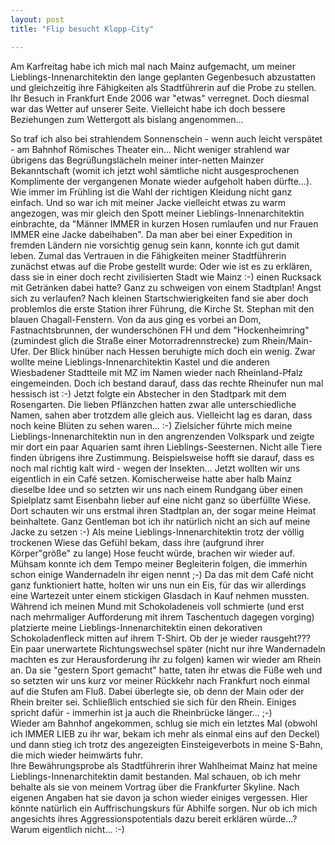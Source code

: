 ```yaml
---
layout: post
title: "Flip besucht Klopp-City"

---
```


Am Karfreitag habe ich mich mal nach Mainz aufgemacht, um meiner Lieblings-Innenarchitektin den lange geplanten Gegenbesuch abzustatten und gleichzeitig ihre Fähigkeiten als Stadtführerin auf die Probe zu stellen. Ihr Besuch in Frankfurt Ende 2006 war "etwas" verregnet. Doch diesmal war das Wetter auf unserer Seite. Vielleicht habe ich doch bessere Beziehungen zum Wettergott als bislang angenommen... 

So traf ich also bei strahlendem Sonnenschein - wenn auch leicht verspätet - am Bahnhof Römisches Theater ein... Nicht weniger strahlend war übrigens das Begrüßungslächeln meiner inter-netten Mainzer Bekanntschaft (womit ich jetzt wohl sämtliche nicht ausgesprochenen Komplimente der vergangenen Monate wieder aufgeholt haben dürfte...). Wie immer im Frühling ist die Wahl der richtigen Kleidung nicht ganz einfach. Und so war ich mit meiner Jacke vielleicht etwas zu warm angezogen, was mir gleich den Spott meiner Lieblings-Innenarchitektin einbrachte, da "Männer IMMER in kurzen Hosen rumlaufen und nur Frauen IMMER eine Jacke dabeihaben". Da man aber bei einer Expedition in fremden Ländern nie vorsichtig genug sein kann, konnte ich gut damit leben. Zumal das Vertrauen in die Fähigkeiten meiner Stadtführerin zunächst etwas auf die Probe gestellt wurde: Oder wie ist es zu erklären, dass sie in einer doch recht zivilisierten Stadt wie Mainz :-) einen Rucksack mit Getränken dabei hatte? Ganz zu schweigen von einem Stadtplan! Angst sich zu verlaufen? Nach kleinen Startschwierigkeiten fand sie aber doch problemlos die erste Station ihrer Führung, die Kirche St. Stephan mit den blauen Chagall-Fenstern. Von da aus ging es vorbei an Dom, Fastnachtsbrunnen, der wunderschönen FH und dem "Hockenheimring" (zumindest glich die Straße einer Motorradrennstrecke) zum Rhein/Main-Ufer. Der Blick hinüber nach Hessen beruhigte mich doch ein wenig. Zwar wollte meine Lieblings-Innenarchitektin Kastel und die anderen Wiesbadener Stadtteile mit MZ im Namen wieder nach Rheinland-Pfalz eingemeinden. Doch ich bestand darauf, dass das rechte Rheinufer nun mal hessisch ist :-) Jetzt folgte ein Abstecher in den Stadtpark mit dem Rosengarten. Die lieben Pflänzchen hatten zwar alle unterschiedliche Namen, sahen aber trotzdem alle gleich aus. Vielleicht lag es daran, dass noch keine Blüten zu sehen waren... :-) Zielsicher führte mich meine Lieblings-Innenarchitektin nun in den angrenzenden Volkspark und zeigte mir dort ein paar Aquarien samt ihren Lieblings-Seesternen. Nicht alle Tiere finden übrigens ihre Zustimmung. Beispielsweise hofft sie darauf, dass es noch mal richtig kalt wird - wegen der Insekten... Jetzt wollten wir uns eigentlich in ein Café setzen. Komischerweise hatte aber halb Mainz dieselbe Idee und so setzten wir uns nach einem Rundgang über einen Spielplatz samt Eisenbahn lieber auf eine nicht ganz so überfüllte Wiese. Dort schauten wir uns erstmal ihren Stadtplan an, der sogar meine Heimat beinhaltete. Ganz Gentleman bot ich ihr natürlich nicht an sich auf meine Jacke zu setzen :-) Als meine Lieblings-Innenarchitektin trotz der völlig trockenen Wiese das Gefühl bekam, dass ihre (aufgrund ihrer Körper"größe" zu lange) Hose feucht würde, brachen wir wieder auf. Mühsam konnte ich dem Tempo meiner Begleiterin folgen, die immerhin schon einige Wandernadeln ihr eigen nennt ;-) Da das mit dem Café nicht ganz funktioniert hatte, holten wir uns nun ein Eis, für das wir allerdings eine Wartezeit unter einem stickigen Glasdach in Kauf nehmen mussten. Während ich meinen Mund mit Schokoladeneis voll schmierte (und erst nach mehrmaliger Aufforderung mit ihrem Taschentuch dagegen vorging) platzierte meine Lieblings-Innenarchitektin einen dekorativen Schokoladenfleck mitten auf ihrem T-Shirt. Ob der je wieder rausgeht???  
Ein paar unerwartete Richtungswechsel später (nicht nur ihre Wandernadeln machten es zur Herausforderung ihr zu folgen) kamen wir wieder am Rhein an. Da sie "gestern Sport gemacht" hatte, taten ihr etwas die Füße weh und so setzten wir uns kurz vor meiner Rückkehr nach Frankfurt noch einmal auf die Stufen am Fluß. Dabei überlegte sie, ob denn der Main oder der Rhein breiter sei. Schließlich entschied sie sich für den Rhein. Einiges spricht dafür - immerhin ist ja auch die Rheinbrücke länger... ;-)  
Wieder am Bahnhof angekommen, schlug sie mich ein letztes Mal (obwohl ich IMMER LIEB zu ihr war, bekam ich mehr als einmal eins auf den Deckel) und dann stieg ich trotz des angezeigten Einsteigeverbots in meine S-Bahn, die mich wieder heimwärts fuhr.  
Ihre Bewährungsprobe als Stadtführerin ihrer Wahlheimat Mainz hat meine Lieblings-Innenarchitektin damit bestanden. Mal schauen, ob ich mehr behalte als sie von meinem Vortrag über die Frankfurter Skyline. Nach eigenen Angaben hat sie davon ja schon wieder einiges vergessen. Hier könnte natürlich ein Auffrischungskurs für Abhilfe sorgen. Nur ob ich mich angesichts ihres Aggressionspotentials dazu bereit erklären würde...? Warum eigentlich nicht... :-)
